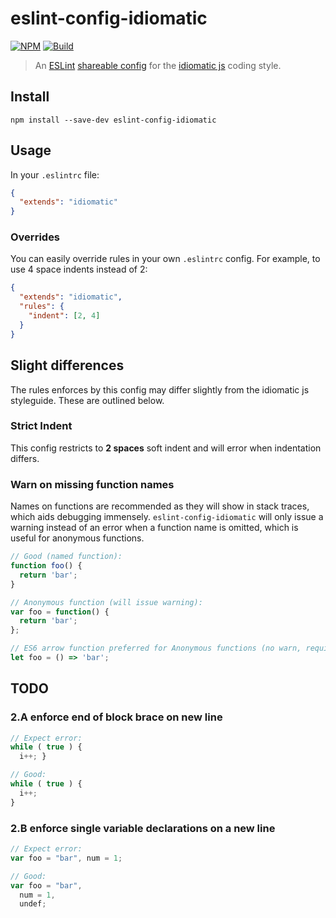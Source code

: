# eslint-config-idiomatic
[![NPM](https://img.shields.io/npm/v/eslint-config-idiomatic.svg)](https://www.npmjs.com/package/eslint-config-idiomatic)
[![Build](https://img.shields.io/travis/jamespamplin/eslint-config-idiomatic.svg)](https://travis-ci.org/jamespamplin/eslint-config-idiomatic)

> An [ESLint](http://eslint.org/) [shareable config](http://eslint.org/docs/developer-guide/shareable-configs.html) for the [idiomatic js](https://github.com/rwaldron/idiomatic.js) coding style.

## Install
```
npm install --save-dev eslint-config-idiomatic
```

## Usage
In your `.eslintrc` file:
```json
{
  "extends": "idiomatic"
}
```

### Overrides
You can easily override rules in your own `.eslintrc` config. For example, to use 4 space indents instead of 2:
```json
{
  "extends": "idiomatic",
  "rules": {
    "indent": [2, 4]
  }
}
```

## Slight differences
The rules enforces by this config may differ slightly from the idiomatic js
styleguide. These are outlined below.

### Strict Indent
This config restricts to **2 spaces** soft indent and will error when indentation differs.

### Warn on missing function names
Names on functions are recommended as they will show in stack traces, which aids debugging immensely. `eslint-config-idiomatic` will only issue a warning instead of an error when a function name is omitted, which is useful for anonymous functions.

```js
// Good (named function):
function foo() {
  return 'bar';
}

// Anonymous function (will issue warning):
var foo = function() {
  return 'bar';
};

// ES6 arrow function preferred for Anonymous functions (no warn, requires ES6+):
let foo = () => 'bar';
```

## TODO

### 2.A enforce end of block brace on new line

```js
// Expect error:
while ( true ) {
  i++; }

// Good:
while ( true ) {
  i++;
}
```

### 2.B enforce single variable declarations on a new line

```js
// Expect error:
var foo = "bar", num = 1;

// Good:
var foo = "bar",
  num = 1,
  undef;
```

